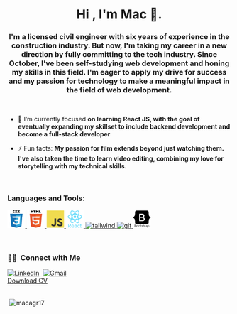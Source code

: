 <h1 align="center">Hi , I'm Mac 👋.</h1>
<h3 align="center">I'm a licensed civil engineer with six years of experience in the construction industry. But now, I'm taking my career in a new direction by fully committing to the tech industry. Since October, I've been self-studying web development and honing my skills in this field. I'm eager to apply my drive for success and my passion for technology to make a meaningful impact in the field of web development.</h3>

<br/> 

- 🌱 I’m currently focused **on learning React JS, with the goal of eventually expanding my skillset to include backend development and become a full-stack developer**

- ⚡ Fun facts: **My passion for film extends beyond just watching them. I've also taken the time to learn video editing, combining my love for storytelling with my technical skills.**

<br/> 

<h3 align="left">Languages and Tools:</h3>
<p align="left">  <a href="https://www.w3schools.com/css/" target="_blank" rel="noreferrer"> <img src="https://raw.githubusercontent.com/devicons/devicon/master/icons/css3/css3-original-wordmark.svg" alt="css3" width="40" height="40"/> </a> <a href="https://www.w3.org/html/" target="_blank" rel="noreferrer"> <img src="https://raw.githubusercontent.com/devicons/devicon/master/icons/html5/html5-original-wordmark.svg" alt="html5" width="40" height="40"/> </a> <a href="https://developer.mozilla.org/en-US/docs/Web/JavaScript" target="_blank" rel="noreferrer"> <img src="https://raw.githubusercontent.com/devicons/devicon/master/icons/javascript/javascript-original.svg" alt="javascript" width="40" height="40"/> </a> <a href="https://reactjs.org/" target="_blank" rel="noreferrer"> <img src="https://raw.githubusercontent.com/devicons/devicon/master/icons/react/react-original-wordmark.svg" alt="react" width="40" height="40"/> </a> <a href="https://tailwindcss.com/" target="_blank" rel="noreferrer"> <img src="https://www.vectorlogo.zone/logos/tailwindcss/tailwindcss-icon.svg" alt="tailwind" width="40" height="40"/> </a> <a href="https://git-scm.com/" target="_blank" rel="noreferrer"> <img src="https://www.vectorlogo.zone/logos/git-scm/git-scm-icon.svg" alt="git" width="40" height="40"/> </a> <a href="https://getbootstrap.com" target="_blank" rel="noreferrer"> <img src="https://raw.githubusercontent.com/devicons/devicon/master/icons/bootstrap/bootstrap-plain-wordmark.svg" alt="bootstrap" width="40" height="40"/> </a> </p>


<br/> 

<h3> 🤝🏻 &nbsp;Connect with Me </h3> 
<p align="left">
<a href="https://linkedin.com/in/mark-john-aguirre"><img src="https://img.shields.io/badge/linkedin-%230077B5.svg?&style=for-the-badge&logo=linkedin&logoColor=white" alt="LinkedIn" /></a>&nbsp;
<a href="mailto:markjohnaguirre@gmail.com?subject=Hi%20Mac"><img src="https://img.shields.io/badge/gmail-%23D14836.svg?&style=for-the-badge&logo=gmail&logoColor=white" alt="Gmail"/></a>&nbsp;
  <br/>
<a href="https://drive.google.com/u/0/uc?id=1jQ8YP1sJAf9iowxMJ7rL4bYN7RBLP-TH&export=download">Download CV</a>

  
  <br/> 
  <br/> 

<p>&nbsp;<img align="center" src="https://github-readme-stats.vercel.app/api?username=macagr17&show_icons=true&locale=en" alt="macagr17" /></p>
